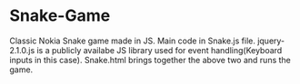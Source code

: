 # Snake-Game
Classic Nokia Snake game made in JS.
Main code in Snake.js file.
jquery-2.1.0.js is a publicly availabe JS library used for event handling(Keyboard inputs in this case).
Snake.html brings together the above two and runs the game.
